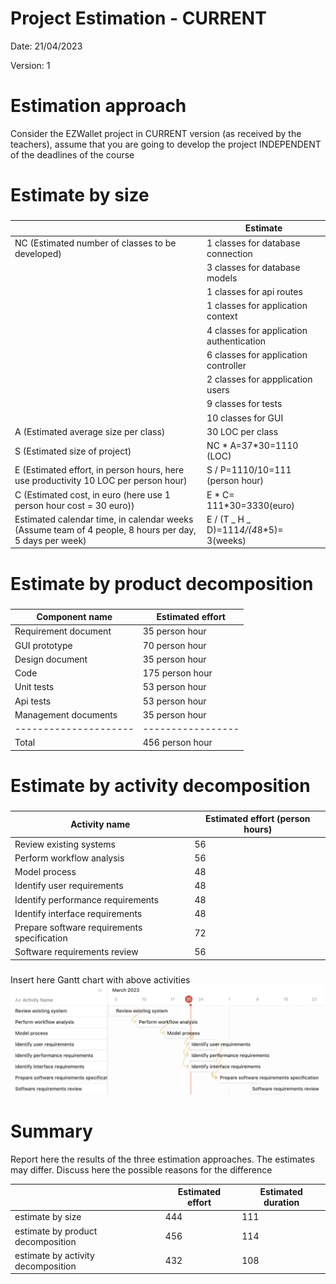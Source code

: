 # Project Estimation - CURRENT

Date: 21/04/2023

Version: 1

# Estimation approach

Consider the EZWallet project in CURRENT version (as received by the teachers), assume that you are going to develop the project INDEPENDENT of the deadlines of the course

# Estimate by size

###

|                                                                                                        | Estimate                                 |
| ------------------------------------------------------------------------------------------------------ | ---------------------------------------- |
| NC (Estimated number of classes to be developed)                                                       | 1 classes for database connection        |
|                                                                                                        | 3 classes for database models            |
|                                                                                                        | 1 classes for api routes                 |
|                                                                                                        | 1 classes for application context        |
|                                                                                                        | 4 classes for application authentication |
|                                                                                                        | 6 classes for application controller     |
|                                                                                                        | 2 classes for appplication users         |
|                                                                                                        | 9 classes for tests                      |
|                                                                                                        | 10 classes for GUI                       |
| A (Estimated average size per class)                                                                   | 30 LOC per class                         |
| S (Estimated size of project)                                                                          | NC * A=37*30=1110 (LOC)                  |
| E (Estimated effort, in person hours, here use productivity 10 LOC per person hour)                    | S / P=1110/10=111 (person hour)          |
| C (Estimated cost, in euro (here use 1 person hour cost = 30 euro))                                    | E * C= 111*30=3330(euro)                 |
| Estimated calendar time, in calendar weeks (Assume team of 4 people, 8 hours per day, 5 days per week) | E / (T _ H _ D)=111*4/(4*8\*5)= 3(weeks) |

# Estimate by product decomposition

###

| Component name        | Estimated effort  |
| --------------------- | ----------------- |
| Requirement document  | 35 person hour    |
| GUI prototype         | 70 person hour    |
| Design document       | 35 person hour    |
| Code                  | 175 person hour   |
| Unit tests            | 53 person hour    |
| Api tests             | 53 person hour    |
| Management documents  | 35 person hour    |
| --------------------- | ----------------- |
| Total                 | 456 person hour   |

# Estimate by activity decomposition

###

| Activity name                               | Estimated effort (person hours) |
| ------------------------------------------- | ------------------------------- |
| Review existing systems                     | 56                              |
| Perform workflow analysis                   | 56                              |
| Model process                               | 48                              |
| Identify user requirements                  | 48                              |
| Identify performance requirements           | 48                              |
| Identify interface requirements             | 48                              |
| Prepare software requirements specification | 72                              |
| Software requirements review                | 56                              |

###

Insert here Gantt chart with above activities
![gantt](code/images/ganttv1.png)

# Summary

Report here the results of the three estimation approaches. The estimates may differ. Discuss here the possible reasons for the difference

|                                    | Estimated effort | Estimated duration |
| ---------------------------------- | ---------------- | ------------------ |
| estimate by size                   | 444              | 111                |
| estimate by product decomposition  | 456              | 114                |
| estimate by activity decomposition | 432              | 108                |
